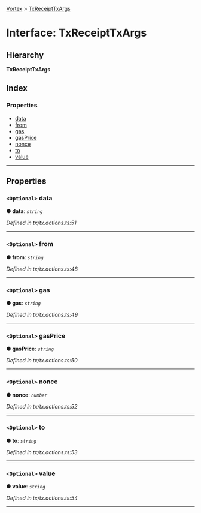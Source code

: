 [Vortex](../README.md) > [TxReceiptTxArgs](../interfaces/txreceipttxargs.md)

# Interface: TxReceiptTxArgs

## Hierarchy

**TxReceiptTxArgs**

## Index

### Properties

* [data](txreceipttxargs.md#data)
* [from](txreceipttxargs.md#from)
* [gas](txreceipttxargs.md#gas)
* [gasPrice](txreceipttxargs.md#gasprice)
* [nonce](txreceipttxargs.md#nonce)
* [to](txreceipttxargs.md#to)
* [value](txreceipttxargs.md#value)

---

## Properties

<a id="data"></a>

### `<Optional>` data

**● data**: *`string`*

*Defined in tx/tx.actions.ts:51*

___
<a id="from"></a>

### `<Optional>` from

**● from**: *`string`*

*Defined in tx/tx.actions.ts:48*

___
<a id="gas"></a>

### `<Optional>` gas

**● gas**: *`string`*

*Defined in tx/tx.actions.ts:49*

___
<a id="gasprice"></a>

### `<Optional>` gasPrice

**● gasPrice**: *`string`*

*Defined in tx/tx.actions.ts:50*

___
<a id="nonce"></a>

### `<Optional>` nonce

**● nonce**: *`number`*

*Defined in tx/tx.actions.ts:52*

___
<a id="to"></a>

### `<Optional>` to

**● to**: *`string`*

*Defined in tx/tx.actions.ts:53*

___
<a id="value"></a>

### `<Optional>` value

**● value**: *`string`*

*Defined in tx/tx.actions.ts:54*

___

